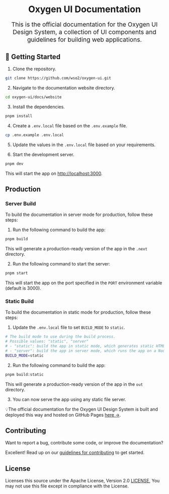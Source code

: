 <p align="center" style="color: #343a40">
  <h1 align="center">Oxygen UI Documentation</h1>
</p>
<p align="center" style="font-size: 1.2rem;">This is the official documentation for the Oxygen UI Design System, a collection of UI components and guidelines for building web applications.</p>

## 🚀 Getting Started

1. Clone the repository.

```bash
git clone https://github.com/wso2/oxygen-ui.git
```

2. Navigate to the documentation website directory.

```bash
cd oxygen-ui/docs/website
```

3. Install the dependencies.

```bash
pnpm install
```

4. Create a `.env.local` file based on the `.env.example` file.

```bash
cp .env.example .env.local
```

5. Update the values in the `.env.local` file based on your requirements.

6. Start the development server.

```bash
pnpm dev
```

This will start the app on [http://localhost:3000](http://localhost:3000).

## Production

### Server Build

To build the documentation in server mode for production, follow these steps:

1. Run the following command to build the app:

```bash
pnpm build
```

This will generate a production-ready version of the app in the `.next` directory.

2. Run the following command to start the server:

```bash
pnpm start
```

This will start the app on the port specified in the `PORT` environment variable (default is 3000).

### Static Build

To build the documentation in static mode for production, follow these steps:

1. Update the `.env.local` file to set `BUILD_MODE` to `static`.

```bash
# The build mode to use during the build process.
# Possible values: "static", "server"
# - "static": build the app in static mode, which generates static HTML files that can be served from a static file server.
# - "server": build the app in server mode, which runs the app on a Node.js server that can dynamically generate HTML on the server.
BUILD_MODE=static
```

2. Run the following command to build the app:

```bash
pnpm build:static
```

This will generate a production-ready version of the app in the `out` directory.

3. You can now serve the app using any static file server.

💡The official documentation for the Oxygen UI Design System is built and deployed this way and hosted on GitHub Pages [here →](https://wso2.github.io/oxygen-ui/).

## Contributing

Want to report a bug, contribute some code, or improve the documentation?

Excellent! Read up on our [guidelines for contributing](../../CONTRIBUTING.md) to get started.

## License

Licenses this source under the Apache License, Version 2.0 [LICENSE](../../LICENSE), You may not use this file except in compliance with the License.
